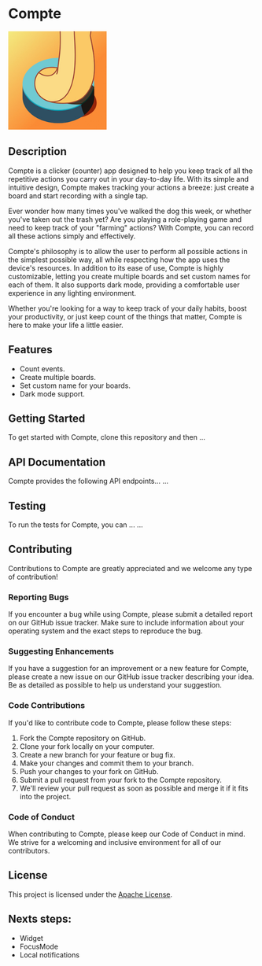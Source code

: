 # Compte
<img src="assets/ic_compte_logo.jpg" alt="compte logo" width="200"/>

## Description
Compte is a clicker (counter) app designed to help you keep track of all the repetitive actions you carry out in your day-to-day life. With its simple and intuitive design, Compte makes tracking your actions a breeze: just create a board and start recording with a single tap.

Ever wonder how many times you've walked the dog this week, or whether you've taken out the trash yet? Are you playing a role-playing game and need to keep track of your "farming" actions? With Compte, you can record all these actions simply and effectively.

Compte's philosophy is to allow the user to perform all possible actions in the simplest possible way, all while respecting how the app uses the device's resources. In addition to its ease of use, Compte is highly customizable, letting you create multiple boards and set custom names for each of them. It also supports dark mode, providing a comfortable user experience in any lighting environment.

Whether you're looking for a way to keep track of your daily habits, boost your productivity, or just keep count of the things that matter, Compte is here to make your life a little easier.

## Features
- Count events.
- Create multiple boards.
- Set custom name for your boards.
- Dark mode support.

## Getting Started
To get started with Compte, clone this repository and then ...

## API Documentation
Compte provides the following API endpoints...
...

## Testing
To run the tests for Compte, you can ...
...

## Contributing
Contributions to Compte are greatly appreciated and we welcome any type of contribution!

### Reporting Bugs
If you encounter a bug while using Compte, please submit a detailed report on our GitHub issue tracker. Make sure to include information about your operating system and the exact steps to reproduce the bug.

### Suggesting Enhancements
If you have a suggestion for an improvement or a new feature for Compte, please create a new issue on our GitHub issue tracker describing your idea. Be as detailed as possible to help us understand your suggestion.

### Code Contributions
If you'd like to contribute code to Compte, please follow these steps:

1. Fork the Compte repository on GitHub.
2. Clone your fork locally on your computer.
3. Create a new branch for your feature or bug fix.
4. Make your changes and commit them to your branch.
5. Push your changes to your fork on GitHub.
6. Submit a pull request from your fork to the Compte repository.
6. We'll review your pull request as soon as possible and merge it if it fits into the project.

### Code of Conduct
When contributing to Compte, please keep our Code of Conduct in mind. We strive for a welcoming and inclusive environment for all of our contributors.

## License
This project is licensed under the [Apache License](./LICENSE).

## Nexts steps:
- Widget
- FocusMode
- Local notifications
